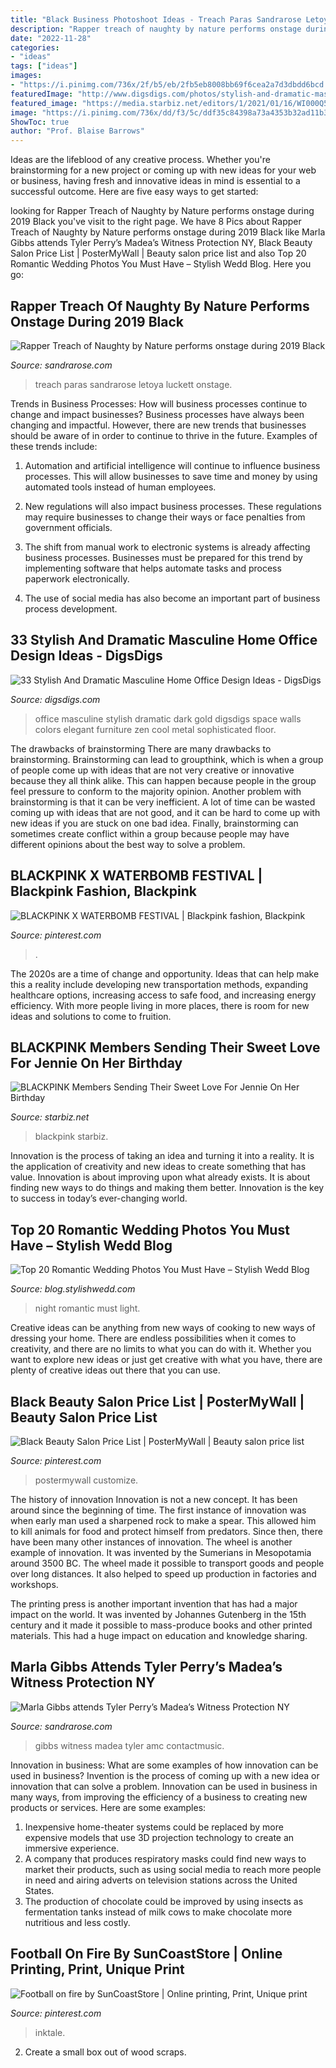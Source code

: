 ```yaml
---
title: "Black Business Photoshoot Ideas - Treach Paras Sandrarose Letoya Luckett Onstage"
description: "Rapper treach of naughty by nature performs onstage during 2019 black"
date: "2022-11-28"
categories:
- "ideas"
tags: ["ideas"]
images:
- "https://i.pinimg.com/736x/2f/b5/eb/2fb5eb8008bb69f6cea2a7d3dbdd6bcd.jpg"
featuredImage: "http://www.digsdigs.com/photos/stylish-and-dramatic-masculine-home-offices-34.jpg"
featured_image: "https://media.starbiz.net/editors/1/2021/01/16/WI000Q5dE5qwirOG6k7xw2byQmcpX9N2CGncC2jm.jpeg"
image: "https://i.pinimg.com/736x/dd/f3/5c/ddf35c84398a73a4353b32ad11b384eb.jpg"
ShowToc: true
author: "Prof. Blaise Barrows"
---
```



Ideas are the lifeblood of any creative process. Whether you're brainstorming for a new project or coming up with new ideas for your web or business, having fresh and innovative ideas in mind is essential to a successful outcome. Here are five easy ways to get started: 

	

		
looking for Rapper Treach of Naughty by Nature performs onstage during 2019 Black you've visit to the right page. We have 8 Pics about Rapper Treach of Naughty by Nature performs onstage during 2019 Black like Marla Gibbs attends Tyler Perry’s Madea’s Witness Protection NY, Black Beauty Salon Price List | PosterMyWall | Beauty salon price list and also Top 20 Romantic Wedding Photos You Must Have – Stylish Wedd Blog. Here you go:
		
    
## Rapper Treach Of Naughty By Nature Performs Onstage During 2019 Black

<img loading=lazy src="http://sandrarose.com/wp-content/uploads/2019/09/treach-black-music-honors-GettyImages.jpg" onerror="this.onerror=null;this.src='https://tse4.mm.bing.net/th?id=OIP.7EWSGvuALmaDhR2zrzsJFgHaJ6&amp;pid=15.1';" alt="Rapper Treach of Naughty by Nature performs onstage during 2019 Black">

_Source: sandrarose.com_

>treach paras sandrarose letoya luckett onstage. 

	

Trends in Business Processes: How will business processes continue to change and impact businesses?
Business processes have always been changing and impactful. However, there are new trends that businesses should be aware of in order to continue to thrive in the future. Examples of these trends include:
1. Automation and artificial intelligence will continue to influence business processes. This will allow businesses to save time and money by using automated tools instead of human employees.

2. New regulations will also impact business processes. These regulations may require businesses to change their ways or face penalties from government officials.

3. The shift from manual work to electronic systems is already affecting business processes. Businesses must be prepared for this trend by implementing software that helps automate tasks and process paperwork electronically.

4. The use of social media has also become an important part of business process development.

    
## 33 Stylish And Dramatic Masculine Home Office Design Ideas - DigsDigs

<img loading=lazy src="http://www.digsdigs.com/photos/stylish-and-dramatic-masculine-home-offices-34.jpg" onerror="this.onerror=null;this.src='https://tse3.mm.bing.net/th?id=OIP.UNwUzi8DV6NObK_F5oi4jgHaEn&amp;pid=15.1';" alt="33 Stylish And Dramatic Masculine Home Office Design Ideas - DigsDigs">

_Source: digsdigs.com_

>office masculine stylish dramatic dark gold digsdigs space walls colors elegant furniture zen cool metal sophisticated floor. 

	

The drawbacks of brainstorming
There are many drawbacks to brainstorming. Brainstorming can lead to groupthink, which is when a group of people come up with ideas that are not very creative or innovative because they all think alike. This can happen because people in the group feel pressure to conform to the majority opinion. Another problem with brainstorming is that it can be very inefficient. A lot of time can be wasted coming up with ideas that are not good, and it can be hard to come up with new ideas if you are stuck on one bad idea. Finally, brainstorming can sometimes create conflict within a group because people may have different opinions about the best way to solve a problem.

    
## BLACKPINK X WATERBOMB FESTIVAL | Blackpink Fashion, Blackpink

<img loading=lazy src="https://i.pinimg.com/736x/a2/d0/1e/a2d01ead2a22b8af9eea016626c56458.jpg" onerror="this.onerror=null;this.src='https://tse2.mm.bing.net/th?id=OIP.F6--t2FRadzs_LPKgRkeBgHaLP&amp;pid=15.1';" alt="BLACKPINK X WATERBOMB FESTIVAL | Blackpink fashion, Blackpink">

_Source: pinterest.com_

>. 

	

The 2020s are a time of change and opportunity. Ideas that can help make this a reality include developing new transportation methods, expanding healthcare options, increasing access to safe food, and increasing energy efficiency. With more people living in more places, there is room for new ideas and solutions to come to fruition.

    
## BLACKPINK Members Sending Their Sweet Love For Jennie On Her Birthday

<img loading=lazy src="https://media.starbiz.net/editors/1/2021/01/16/WI000Q5dE5qwirOG6k7xw2byQmcpX9N2CGncC2jm.jpeg" onerror="this.onerror=null;this.src='https://tse4.mm.bing.net/th?id=OIP.E7KvcXyeLham_I7HMebq2AHaLH&amp;pid=15.1';" alt="BLACKPINK Members Sending Their Sweet Love For Jennie On Her Birthday">

_Source: starbiz.net_

>blackpink starbiz. 

	

Innovation is the process of taking an idea and turning it into a reality. It is the application of creativity and new ideas to create something that has value. Innovation is about improving upon what already exists. It is about finding new ways to do things and making them better. Innovation is the key to success in today’s ever-changing world.

    
## Top 20 Romantic Wedding Photos You Must Have – Stylish Wedd Blog

<img loading=lazy src="http://blog.stylishwedd.com/wp-content/uploads/2016/12/Incredible-Night-Wedding-Photos-Ideas-You-Must-See.jpg" onerror="this.onerror=null;this.src='https://tse4.mm.bing.net/th?id=OIP.YozKD3NQw8_L1UmgONwQIQHaKc&amp;pid=15.1';" alt="Top 20 Romantic Wedding Photos You Must Have – Stylish Wedd Blog">

_Source: blog.stylishwedd.com_

>night romantic must light. 

	

Creative ideas can be anything from new ways of cooking to new ways of dressing your home. There are endless possibilities when it comes to creativity, and there are no limits to what you can do with it. Whether you want to explore new ideas or just get creative with what you have, there are plenty of creative ideas out there that you can use.

    
## Black Beauty Salon Price List | PosterMyWall | Beauty Salon Price List

<img loading=lazy src="https://i.pinimg.com/736x/dd/f3/5c/ddf35c84398a73a4353b32ad11b384eb.jpg" onerror="this.onerror=null;this.src='https://tse2.mm.bing.net/th?id=OIP.a57rXS9S0DmuHMDokWGuIQAAAA&amp;pid=15.1';" alt="Black Beauty Salon Price List | PosterMyWall | Beauty salon price list">

_Source: pinterest.com_

>postermywall customize. 

	

The history of innovation
Innovation is not a new concept. It has been around since the beginning of time. The first instance of innovation was when early man used a sharpened rock to make a spear. This allowed him to kill animals for food and protect himself from predators. Since then, there have been many other instances of innovation.
The wheel is another example of innovation. It was invented by the Sumerians in Mesopotamia around 3500 BC. The wheel made it possible to transport goods and people over long distances. It also helped to speed up production in factories and workshops.

The printing press is another important invention that has had a major impact on the world. It was invented by Johannes Gutenberg in the 15th century and it made it possible to mass-produce books and other printed materials. This had a huge impact on education and knowledge sharing.

    
## Marla Gibbs Attends Tyler Perry’s Madea’s Witness Protection NY

<img loading=lazy src="https://sandrarose.com/wp-content/uploads/2021/07/Marla-Gibbs-wenn3963622.jpg" onerror="this.onerror=null;this.src='https://tse2.mm.bing.net/th?id=OIP.56KUO1fgShNPPX_L9_TDPQHaL5&amp;pid=15.1';" alt="Marla Gibbs attends Tyler Perry’s Madea’s Witness Protection NY">

_Source: sandrarose.com_

>gibbs witness madea tyler amc contactmusic. 

	

Innovation in business: What are some examples of how innovation can be used in business?
Invention is the process of coming up with a new idea or innovation that can solve a problem. Innovation can be used in business in many ways, from improving the efficiency of a business to creating new products or services. Here are some examples: 
1. Inexpensive home-theater systems could be replaced by more expensive models that use 3D projection technology to create an immersive experience. 
2. A company that produces respiratory masks could find new ways to market their products, such as using social media to reach more people in need and airing adverts on television stations across the United States. 
3. The production of chocolate could be improved by using insects as fermentation tanks instead of milk cows to make chocolate more nutritious and less costly. 

    
## Football On Fire By SunCoastStore | Online Printing, Print, Unique Print

<img loading=lazy src="https://i.pinimg.com/736x/2f/b5/eb/2fb5eb8008bb69f6cea2a7d3dbdd6bcd.jpg" onerror="this.onerror=null;this.src='https://tse2.mm.bing.net/th?id=OIP.c6A_1ROekD3-_d3i-CwJhgHaEL&amp;pid=15.1';" alt="Football on fire by SunCoastStore | Online printing, Print, Unique print">

_Source: pinterest.com_

>inktale. 

	

2. Create a small box out of wood scraps.

